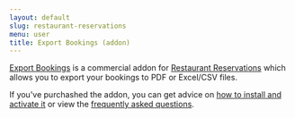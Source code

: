 ```yaml
---
layout: default
slug: restaurant-reservations
menu: user
title: Export Bookings (addon)
---
```

[Export Bookings](https://themeofthecrop.com/plugin/export-bookings-for-restaurant-reservations/) is a commercial addon for [Restaurant Reservations](https://wordpress.org/plugins/restaurant-reservations) which allows you to export your bookings to PDF or Excel/CSV files.

If you've purchashed the addon, you can get advice on [how to install and activate it](install) or view the [frequently asked questions](faq).
